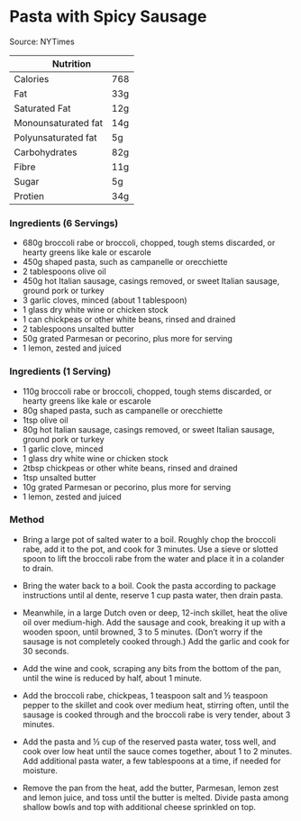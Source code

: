 # Pasta with Spicy Sausage

Source: NYTimes

<table class="tg"><thead>
  <tr>
    <th class="tg-0pky" colspan="2"><span style="font-weight:bold">Nutrition</span></th>
  </tr></thead>
<tbody>
  <tr>
    <td class="tg-v7lt">Calories</td>
    <td class="tg-v7lt">768</td>
  </tr>
  <tr>
    <td class="tg-v7lt">Fat</td>
    <td class="tg-v7lt">33g</td>
  </tr>
  <tr>
    <td class="tg-v7lt">Saturated Fat</td>
    <td class="tg-v7lt">12g</td>
  </tr>
  <tr>
    <td class="tg-v7lt">Monounsaturated fat<br></td>
    <td class="tg-v7lt">14g<br></td>
  </tr>
  <tr>
    <td class="tg-bbuu">Polyunsaturated fat<br></td>
    <td class="tg-bbuu">5g<br></td>
  </tr>
  <tr>
    <td class="tg-bbuu">Carbohydrates</td>
    <td class="tg-bbuu">82g</td>
  </tr>
  <tr>
    <td class="tg-bbuu">Fibre</td>
    <td class="tg-bbuu">11g</td>
  </tr>
  <tr>
    <td class="tg-bbuu">Sugar</td>
    <td class="tg-bbuu">5g</td>
  </tr>
  <tr>
    <td class="tg-0lax">Protien</td>
    <td class="tg-0lax">34g</td>
  </tr>
</tbody>
</table>

### Ingredients (6 Servings)
- 680g broccoli rabe or broccoli, chopped, tough stems discarded, or hearty greens like kale or escarole
- 450g shaped pasta, such as campanelle or orecchiette
- 2 tablespoons olive oil
- 450g hot Italian sausage, casings removed, or sweet Italian sausage, ground pork or turkey
- 3 garlic cloves, minced (about 1 tablespoon)
- 1 glass dry white wine or chicken stock
- 1 can chickpeas or other white beans, rinsed and drained
- 2 tablespoons unsalted butter
- 50g grated Parmesan or pecorino, plus more for serving
- 1 lemon, zested and juiced

### Ingredients (1 Serving)
- 110g broccoli rabe or broccoli, chopped, tough stems discarded, or hearty greens like kale or escarole
- 80g shaped pasta, such as campanelle or orecchiette
- 1tsp olive oil
- 80g hot Italian sausage, casings removed, or sweet Italian sausage, ground pork or turkey
- 1 garlic clove, minced 
- 1 glass dry white wine or chicken stock
- 2tbsp chickpeas or other white beans, rinsed and drained
- 1tsp unsalted butter
- 10g grated Parmesan or pecorino, plus more for serving
- 1 lemon, zested and juiced

### Method
- Bring a large pot of salted water to a boil. Roughly chop the broccoli rabe, add it to the pot, and cook for 3 minutes. Use a sieve or slotted spoon to lift the broccoli rabe from the water and place it in a colander to drain.

- Bring the water back to a boil. Cook the pasta according to package instructions until al dente, reserve 1 cup​ pasta water, then drain pasta.

- Meanwhile, in a large Dutch oven or deep, 12-inch​ skillet, heat the olive oil over medium-high. Add the sausage and cook, breaking it up with a wooden spoon, until browned, 3 to 5 minutes. (Don’t worry if the sausage is not completely cooked through.) Add the garlic and cook for 30 seconds.

- Add the wine and cook, scraping any bits from the bottom of the pan, until the wine is reduced by half, about 1 minute.

- Add the broccoli rabe, chickpeas, 1 teaspoon salt and ½ teaspoon pepper to the skillet and cook over medium heat, stirring often, until the sausage is cooked through and the broccoli rabe is very tender, about 3 minutes.

- Add the pasta and ½ cup​ of the reserved pasta water, toss well, and cook over low heat until the sauce comes together, about 1 to 2 minutes. Add additional pasta water, a few tablespoons at a time, if needed for moisture.

- Remove the pan from the heat, add the butter, Parmesan, lemon zest and lemon juice, and toss until the butter is melted. Divide pasta among shallow bowls and top with additional cheese sprinkled on top.
